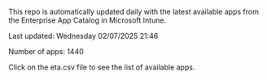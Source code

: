 This repo is automatically updated daily with the latest available apps from the Enterprise App Catalog in Microsoft Intune.

Last updated: Wednesday 02/07/2025 21:46

Number of apps: 1440

Click on the eta.csv file to see the list of available apps.
